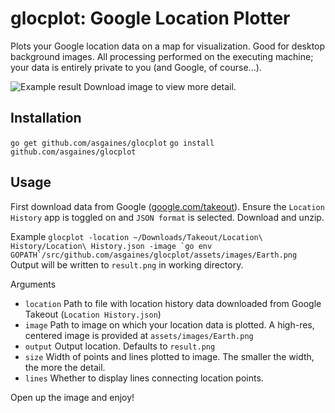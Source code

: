 # glocplot: Google Location Plotter

Plots your Google location data on a map for visualization. Good for desktop background images. All processing performed on the executing machine; your data is entirely private to you (and Google, of course...).

![Example result](assets/images/Example.png)
Download image to view more detail.

## Installation

`go get github.com/asgaines/glocplot`
`go install github.com/asgaines/glocplot`

## Usage

First download data from Google ([google.com/takeout](https://google.com/takeout)). Ensure the `Location History` app is toggled on and `JSON format` is selected. Download and unzip.

Example ``glocplot -location ~/Downloads/Takeout/Location\ History/Location\ History.json -image `go env GOPATH`/src/github.com/asgaines/glocplot/assets/images/Earth.png``
Output will be written to `result.png` in working directory.

Arguments
- `location` Path to file with location history data downloaded from Google Takeout (`Location History.json`)
- `image` Path to image on which your location data is plotted. A high-res, centered image is provided at `assets/images/Earth.png`
- `output` Output location. Defaults to `result.png`
- `size` Width of points and lines plotted to image. The smaller the width, the more the detail.
- `lines` Whether to display lines connecting location points.

Open up the image and enjoy!
